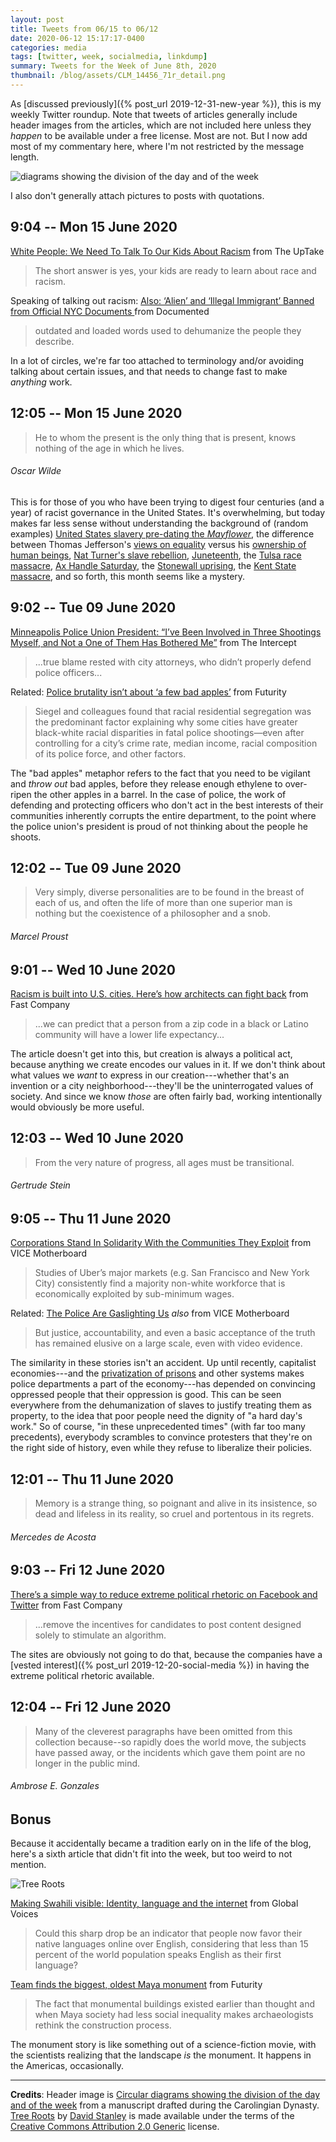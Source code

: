 ```yaml
---
layout: post
title: Tweets from 06/15 to 06/12
date: 2020-06-12 15:17:17-0400
categories: media
tags: [twitter, week, socialmedia, linkdump]
summary: Tweets for the Week of June 8th, 2020
thumbnail: /blog/assets/CLM_14456_71r_detail.png
---
```


As [discussed previously]({% post_url 2019-12-31-new-year %}), this is my weekly Twitter roundup.  Note that tweets of articles generally include header images from the articles, which are not included here unless they *happen* to be available under a free license.  Most are not.  But I now add most of my commentary here, where I'm not restricted by the message length.

![diagrams showing the division of the day and of the week](/blog/assets/CLM_14456_71r_detail.png "diagrams showing the division of the day and of the week")

I also don't generally attach pictures to posts with quotations.

## 9:04 -- Mon 15 June 2020

[<i class="fab fa-twitter-square"></i>](https://twitter.com/jcolag/status/1269978484039770112) [White People: We Need To Talk To Our Kids About Racism](https://theuptake.org/2020/05/31/white-people-we-need-to-talk-to-our-kids-about-racism/) from The UpTake

 > The short answer is yes, your kids are ready to learn about race and racism.

Speaking of talking out racism: [Also: ‘Alien’ and ‘Illegal Immigrant’ Banned from Official NYC Documents ](https://documentedny.com/2020/06/01/alien-and-illegal-immigrant-banned-from-official-nyc-documents/) from Documented

 > outdated and loaded words used to dehumanize the people they describe.

In a lot of circles, we're far too attached to terminology and/or avoiding talking about certain issues, and that needs to change fast to make *anything* work.

## 12:05 -- Mon 15 June 2020

[<i class="fab fa-twitter"></i>](https://twitter.com/jcolag/status/1270024034156044288)

 > He to whom the present is the only thing that is present, knows nothing of the age in which he lives.

###### Oscar Wilde

This is for those of you who have been trying to digest four centuries (and a year) of racist governance in the United States.  It's overwhelming, but today makes far less sense without understanding the background of (random examples) [United States slavery pre-dating the *Mayflower*](https://en.wikipedia.org/wiki/First_Africans_in_Virginia), the difference between Thomas Jefferson's [views on equality](https://www.monticello.org/slavery-at-monticello/liberty-slavery) versus his [ownership of human beings](https://en.wikipedia.org/wiki/Sally_Hemings), [Nat Turner's slave rebellion](https://en.wikipedia.org/wiki/Nat_Turner's_slave_rebellion), [Juneteenth](https://en.wikipedia.org/wiki/Juneteenth), the [Tulsa race massacre](https://en.wikipedia.org/wiki/Tulsa_race_massacre), [Ax Handle Saturday](https://en.wikipedia.org/wiki/Ax_Handle_Saturday), the [Stonewall uprising](https://en.wikipedia.org/wiki/Stonewall_riots), the [Kent State massacre](https://en.wikipedia.org/wiki/Kent_State_shootings), and so forth, this month seems like a mystery.

## 9:02 -- Tue 09 June 2020

[<i class="fab fa-twitter-square"></i>](https://twitter.com/jcolag/status/1270340368593293313) [Minneapolis Police Union President: “I’ve Been Involved in Three Shootings Myself, and Not a One of Them Has Bothered Me”](https://theintercept.com/2020/06/02/minneapolis-police-union-bob-kroll-shootings/) from The Intercept

 > ...true blame rested with city attorneys, who didn’t properly defend police officers...

Related: [Police brutality isn’t about ‘a few bad apples’](https://www.futurity.org/police-brutality-segregation-neighborhoods-2379352/) from Futurity

 > Siegel and colleagues found that racial residential segregation was the predominant factor explaining why some cities have greater black-white racial disparities in fatal police shootings—even after controlling for a city’s crime rate, median income, racial composition of its police force, and other factors.

The "bad apples" metaphor refers to the fact that you need to be vigilant and *throw out* bad apples, before they release enough ethylene to over-ripen the other apples in a barrel.  In the case of police, the work of defending and protecting officers who don't act in the best interests of their communities inherently corrupts the entire department, to the point where the police union's president is proud of not thinking about the people he shoots.

## 12:02 -- Tue 09 June 2020

[<i class="fab fa-twitter"></i>](https://twitter.com/jcolag/status/1270385667089092614)

 > Very simply, diverse personalities are to be found in the breast of each of us, and often the life of more than one superior man is nothing but the coexistence of a philosopher and a snob.

###### Marcel Proust

## 9:01 -- Wed 10 June 2020

[<i class="fab fa-twitter-square"></i>](https://twitter.com/jcolag/status/1270702504750092289) [Racism is built into U.S. cities. Here’s how architects can fight back](https://www.fastcompany.com/90512407/racism-is-built-into-u-s-cities-heres-how-architects-can-fight-back) from Fast Company

 > ...we can predict that a person from a zip code in a black or Latino community will have a lower life expectancy...

The article doesn't get into this, but creation is always a political act, because anything we create encodes our values in it.  If we don't think about what values we *want* to express in our creation---whether that's an invention or a city neighborhood---they'll be the uninterrogated values of society.  And since we know *those* are often fairly bad, working intentionally would obviously be more useful.

## 12:03 -- Wed 10 June 2020

[<i class="fab fa-twitter"></i>](https://twitter.com/jcolag/status/1270748306465939456)

 > From the very nature of progress, all ages must be transitional.

###### Gertrude Stein

## 9:05 -- Thu 11 June 2020

[<i class="fab fa-twitter-square"></i>](https://twitter.com/jcolag/status/1271065899408084994) [Corporations Stand In Solidarity With the Communities They Exploit](https://www.vice.com/en_us/article/bv8nv3/brave-corporations-stand-in-solidarity-with-the-communities-they-exploit) from VICE Motherboard

 > Studies of Uber’s major markets (e.g. San Francisco and New York City) consistently find a majority non-white workforce that is economically exploited by sub-minimum wages.

Related: [The Police Are Gaslighting Us](https://www.vice.com/en_us/article/n7wnkz/the-police-are-gaslighting-us) *also* from VICE Motherboard

 > But justice, accountability, and even a basic acceptance of the truth has remained elusive on a large scale, even with video evidence.

The similarity in these stories isn't an accident.  Up until recently, capitalist economies---and the [privatization of prisons](https://en.wikipedia.org/wiki/Private_prison) and other systems makes police departments a part of the economy---has depended on convincing oppressed people that their oppression is good.  This can be seen everywhere from the dehumanization of slaves to justify treating them as property, to the idea that poor people need the dignity of "a hard day's work."  So of course, "in these unprecedented times" (with far too many precedents), everybody scrambles to convince protesters that they're on the right side of history, even while they refuse to liberalize their policies.

## 12:01 -- Thu 11 June 2020

[<i class="fab fa-twitter"></i>](https://twitter.com/jcolag/status/1271110191233273856)

 > Memory is a strange thing, so poignant and alive in its insistence, so dead and lifeless in its reality, so cruel and portentous in its regrets.

###### Mercedes de Acosta

## 9:03 -- Fri 12 June 2020

[<i class="fab fa-twitter-square"></i>](https://twitter.com/jcolag/status/1271427783810564096) [There’s a simple way to reduce extreme political rhetoric on Facebook and Twitter](https://www.fastcompany.com/90513366/theres-a-simple-way-to-reduce-extreme-political-rhetoric-on-facebook-and-twitter) from Fast Company

 > ...remove the incentives for candidates to post content designed solely to stimulate an algorithm.

The sites are obviously not going to do that, because the companies have a [vested interest]({% post_url 2019-12-20-social-media %}) in having the extreme political rhetoric available.

## 12:04 -- Fri 12 June 2020

[<i class="fab fa-twitter"></i>](https://twitter.com/jcolag/status/1271473334190923777)

 > Many of the cleverest paragraphs have been omitted from this collection because--so rapidly does the world move, the subjects have passed away, or the incidents which gave them point are no longer in the public mind.

###### Ambrose E. Gonzales

## Bonus

Because it accidentally became a tradition early on in the life of the blog, here's a sixth article that didn't fit into the week, but too weird to not mention.

![Tree Roots](/blog/assets/33446766913_5c78c4561a_b.png "Tree Roots")

<i class="fas fa-square"></i> [Making Swahili visible: Identity, language and the internet](https://globalvoices.org/2020/06/02/swahili-identity-language-and-the-internet/) from Global Voices

 > Could this sharp drop be an indicator that people now favor their native languages online over English, considering that less than 15 percent of the world population speaks English as their first language?

<i class="fas fa-square"></i> [Team finds the biggest, oldest Maya monument](https://www.futurity.org/aguada-fenix-maya-civilization-monument-2379612/) from Futurity

 > The fact that monumental buildings existed earlier than thought and when Maya society had less social inequality makes archaeologists rethink the construction process.

The monument story is like something out of a science-fiction movie, with the scientists realizing that the landscape *is* the monument.  It happens in the Americas, occasionally.

* * *

**Credits**:  Header image is [Circular diagrams showing the division of the day and of the week](https://en.wikipedia.org/wiki/Week#/media/File:CLM_14456_71r_detail.jpg) from a manuscript drafted during the Carolingian Dynasty.  [Tree Roots](https://www.flickr.com/photos/davidstanleytravel/33446766913/) by [David Stanley](https://www.flickr.com/photos/davidstanleytravel/) is made available under the terms of the [Creative Commons Attribution 2.0 Generic](https://creativecommons.org/licenses/by/2.0/) license.
